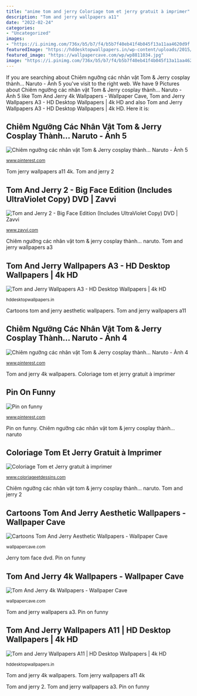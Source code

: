 ```yaml
---
title: "anime tom and jerry Coloriage tom et jerry gratuit à imprimer"
description: "Tom and jerry wallpapers a11"
date: "2022-02-24"
categories:
- "Uncategorized"
images:
- "https://i.pinimg.com/736x/b5/b7/f4/b5b7f40eb41f4b045f13a11aa4620d9f.jpg"
featuredImage: "https://hddesktopwallpapers.in/wp-content/uploads/2015/06/Tom-and-Jerry-Wallpapers-A3-1500x500.jpg"
featured_image: "https://wallpapercave.com/wp/wp8811034.jpg"
image: "https://i.pinimg.com/736x/b5/b7/f4/b5b7f40eb41f4b045f13a11aa4620d9f.jpg"
---
```


If you are searching about Chiêm ngưỡng các nhân vật Tom &amp; Jerry cosplay thành... Naruto - Ảnh 5 you've visit to the right web. We have 9 Pictures about Chiêm ngưỡng các nhân vật Tom &amp; Jerry cosplay thành... Naruto - Ảnh 5 like Tom And Jerry 4k Wallpapers - Wallpaper Cave, Tom and Jerry Wallpapers A3 - HD Desktop Wallpapers | 4k HD and also Tom and Jerry Wallpapers A3 - HD Desktop Wallpapers | 4k HD. Here it is:

## Chiêm Ngưỡng Các Nhân Vật Tom &amp; Jerry Cosplay Thành... Naruto - Ảnh 5

![Chiêm ngưỡng các nhân vật Tom &amp; Jerry cosplay thành... Naruto - Ảnh 5](https://i.pinimg.com/736x/48/34/78/48347887bd5f232949f952237e936557.jpg "Cartoons tom and jerry aesthetic wallpapers")

<small>www.pinterest.com</small>

Tom jerry wallpapers a11 4k. Tom and jerry 2

## Tom And Jerry 2 - Big Face Edition (Includes UltraViolet Copy) DVD | Zavvi

![Tom and Jerry 2 - Big Face Edition (Includes UltraViolet Copy) DVD | Zavvi](https://s1.thcdn.com/productimg/0/960/960/67/10606267-1337615680-942271.jpg "Jerry tom face dvd")

<small>www.zavvi.com</small>

Chiêm ngưỡng các nhân vật tom &amp; jerry cosplay thành... naruto. Tom and jerry wallpapers a3

## Tom And Jerry Wallpapers A3 - HD Desktop Wallpapers | 4k HD

![Tom and Jerry Wallpapers A3 - HD Desktop Wallpapers | 4k HD](https://hddesktopwallpapers.in/wp-content/uploads/2015/06/Tom-and-Jerry-Wallpapers-A3-1500x500.jpg "Tom and jerry 4k wallpapers")

<small>hddesktopwallpapers.in</small>

Cartoons tom and jerry aesthetic wallpapers. Tom and jerry wallpapers a11

## Chiêm Ngưỡng Các Nhân Vật Tom &amp; Jerry Cosplay Thành... Naruto - Ảnh 4

![Chiêm ngưỡng các nhân vật Tom &amp; Jerry cosplay thành... Naruto - Ảnh 4](https://i.pinimg.com/736x/b5/b7/f4/b5b7f40eb41f4b045f13a11aa4620d9f.jpg "Tom and jerry wallpapers a11")

<small>www.pinterest.com</small>

Tom and jerry 4k wallpapers. Coloriage tom et jerry gratuit à imprimer

## Pin On Funny

![Pin on funny](https://i.pinimg.com/736x/10/e0/a5/10e0a55ee5a2be141a896c61d846db58.jpg "Tom and jerry 2")

<small>www.pinterest.com</small>

Pin on funny. Chiêm ngưỡng các nhân vật tom &amp; jerry cosplay thành... naruto

## Coloriage Tom Et Jerry Gratuit à Imprimer

![Coloriage Tom et Jerry gratuit à imprimer](http://www.coloriageetdessins.com/images/dessin-anime/tom-et-jerry/tom-et-jerry-en-ligne-8186-660x400.jpg "Chiêm ngưỡng các nhân vật tom &amp; jerry cosplay thành... naruto")

<small>www.coloriageetdessins.com</small>

Chiêm ngưỡng các nhân vật tom &amp; jerry cosplay thành... naruto. Tom and jerry 2

## Cartoons Tom And Jerry Aesthetic Wallpapers - Wallpaper Cave

![Cartoons Tom And Jerry Aesthetic Wallpapers - Wallpaper Cave](https://wallpapercave.com/wp/wp8510806.jpg "Cartoons tom and jerry aesthetic wallpapers")

<small>wallpapercave.com</small>

Jerry tom face dvd. Pin on funny

## Tom And Jerry 4k Wallpapers - Wallpaper Cave

![Tom And Jerry 4k Wallpapers - Wallpaper Cave](https://wallpapercave.com/wp/wp8811034.jpg "Tom and jerry wallpapers a3")

<small>wallpapercave.com</small>

Tom and jerry wallpapers a3. Pin on funny

## Tom And Jerry Wallpapers A11 | HD Desktop Wallpapers | 4k HD

![Tom and Jerry Wallpapers A11 | HD Desktop Wallpapers | 4k HD](http://hddesktopwallpapers.in/wp-content/uploads/2015/06/Tom-and-Jerry-Wallpapers-A11-1024x500.jpg "Tom and jerry 4k wallpapers")

<small>hddesktopwallpapers.in</small>

Tom and jerry 4k wallpapers. Tom jerry wallpapers a11 4k

Tom and jerry 2. Tom and jerry wallpapers a3. Pin on funny
